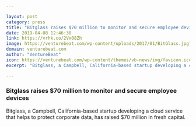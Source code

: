 ```yaml
---

layout: post
category: press
title: "Bitglass raises $70 million to monitor and secure employee devices"
date: 2019-04-08 12:46:30
link: https://vrhk.co/2Vx08Zh
image: https://venturebeat.com/wp-content/uploads/2017/01/BitGlass.jpg?w=1200&strip=all
domain: venturebeat.com
author: "VentureBeat"
icon: https://venturebeat.com/wp-content/themes/vb-news/img/favicon.ico
excerpt: "Bitglass, a Campbell, California-based startup developing a cloud service that helps to protect corporate data, has raised $70 million in fresh capital."

---
```


### Bitglass raises $70 million to monitor and secure employee devices

Bitglass, a Campbell, California-based startup developing a cloud service that helps to protect corporate data, has raised $70 million in fresh capital.